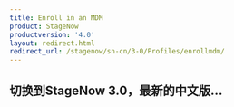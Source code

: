 ```yaml
---
title: Enroll in an MDM
product: StageNow
productversion: '4.0'
layout: redirect.html
redirect_url: /stagenow/sn-cn/3-0/Profiles/enrollmdm/
---
```


## 切换到StageNow 3.0，最新的中文版...
